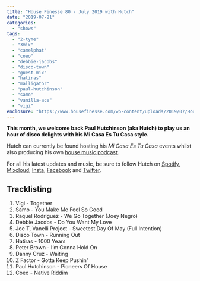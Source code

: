 ```yaml
---
title: "House Finesse 80 - July 2019 with Hutch"
date: "2019-07-21"
categories: 
  - "shows"
tags: 
  - "2-tyme"
  - "3mix"
  - "camelphat"
  - "coeo"
  - "debbie-jacobs"
  - "disco-town"
  - "guest-mix"
  - "hatiras"
  - "malligator"
  - "paul-hutchinson"
  - "samo"
  - "vanilla-ace"
  - "vigi"
enclosure: "https://www.housefinesse.com/wp-content/uploads/2019/07/House-Finesse-80-July-2019-Hutch-Mi-Casa-Es-Tu-Casa.mp3 144126670 audio/mpeg "
---
```


**This month, we welcome back Paul Hutchinson (aka Hutch) to play us an hour of disco delights with his Mi Casa Es Tu Casa style.**

Hutch can currently be found hosting his _Mi Casa Es Tu Casa_ events whilst also producing his own [house music podcast](https://www.micasaestucasa.co.uk/podcast-1).

For all his latest updates and music, be sure to follow Hutch on [Spotify](https://open.spotify.com/artist/73Zc2QGSacxaCyLGqYVNLh?si=IiMfywERRmiDWQKflz0RSw), [Mixcloud](https://soundcloud.com/paulhutchinsondj), [Insta](https://www.instagram.com/paulhutchinsondj/), [Facebook](https://www.facebook.com/PaulHutchinsonDJ/) and [Twitter](https://twitter.com/paulhutchdj).

## Tracklisting

1. Vigi - Together
2. Samo - You Make Me Feel So Good
3. Raquel Rodriguez - We Go Together (Joey Negro)
4. Debbie Jacobs - Do You Want My Love
5. Joe T, Vanelli Project - Sweetest Day Of May (Full Intention)
6. Disco Town - Running Out
7. Hatiras - 1000 Years
8. Peter Brown - I’m Gonna Hold On
9. Danny Cruz - Waiting
10. Z Factor - Gotta Keep Pushin'
11. Paul Hutchinson - Pioneers Of House
12. Coeo - Native Riddim
